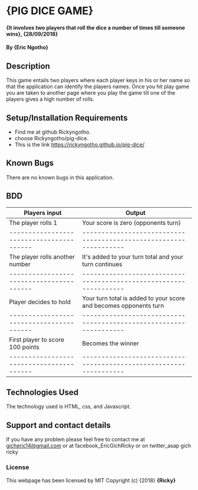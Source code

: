 # {PIG DICE GAME}
#### {It involves two players that roll the dice a number of times till someone wins}, {28/09/2018}
#### By **{Eric Ngotho}**
## Description
This game entails two players where each player keys in his or her name so that the application can identify the players names. Once you hit play game you are taken to another page  where you play the game till one of the players gives a high number of rolls.
## Setup/Installation Requirements
* Find me at github Rickyngotho.
* choose Rickyngotho/pig-dice.
* This is the link https://rickyngotho.github.io/pig-dice/
## Known Bugs
There are no known bugs in this application.
## BDD
Players input                           |           Output
----------------------------------------|-----------------------------------------------------------------
The player rolls 1                      |      	Your score is zero (opponents turn)
----------------------------------------|-----------------------------------------------------------------
The player rolls another number         |    	It's added to your turn total and your turn continues
----------------------------------------|-----------------------------------------------------------------
Player decides to hold	                |      Your turn total is added to your score and becomes opponents turn
----------------------------------------|-----------------------------------------------------------------
First player to score 100 points	      |      Becomes the winner
----------------------------------------|-----------------------------------------------------------------

## Technologies Used
The technology used is HTML, css, and Javascript.
## Support and contact details
If you have any problem please feel free to contact me at gicheric14@gmail.com or at facebook_EricGichRicky or on twitter_asap gich ricky
### License
This webpage has been licensed by MIT
Copyright (c) {2018} **{Ricky}**
